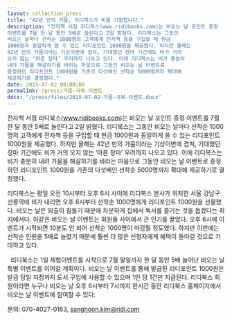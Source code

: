 ```yaml
---
layout: collection_press
title: "42년 만의 가뭄, 리디북스가 비를 기원합니다."
description: "전자책 서점 리디북스(www.ridibooks.com)는 비오는 날 포인트 증정
이벤트를 7월 한 달 동안 5배로 늘린다고 2일 밝혔다. 리디북스는 그동안
비오는 날마다 선착순 1000명의 고객에게 전자책 등을 구입할 때 현금
1000원과 동일하게 쓸 수 있는 리디포인트 1000원을 제공했다. 하지만 올해는
42년 만의 가뭄이라는 기상이변에 겹쳐, 기대했던 장마 기간에도 비가 거의
오지 않는 ‘마른 장마’ 우려까지 나오고 있다. 이에 리디북스는 비가 충분히
내려 가뭄을 해갈하기를 바라는 마음으로 그동안 비오는 날 이벤트로
증정하던 리디포인트 1000원을 기존의 다섯배인 선착순 5000명까지 확대해
제공하기로 결정했다."
date: 2015-07-02 00:00:00
permalink: /press/가뭄-극복-이벤트
docx: "/press/files/2015-07-02-가뭄-극복-이벤트.docx"
---
```



전자책 서점 리디북스(www.ridibooks.com)는 비오는 날 포인트 증정 이벤트를 7월 한 달 동안 5배로 늘린다고 2일 밝혔다. 리디북스는 그동안 비오는 날마다 선착순 1000명의 고객에게 전자책 등을 구입할 때 현금 1000원과 동일하게 쓸 수 있는 리디포인트 1000원을 제공했다. 하지만 올해는 42년 만의 가뭄이라는 기상이변에 겹쳐, 기대했던 장마 기간에도 비가 거의 오지 않는 ‘마른 장마’ 우려까지 나오고 있다. 이에 리디북스는 비가 충분히 내려 가뭄을 해갈하기를 바라는 마음으로 그동안 비오는 날 이벤트로 증정하던 리디포인트 1000원을 기존의 다섯배인 선착순 5000명까지 확대해 제공하기로 결정했다.


리디북스는 평일 오전 10시부터 오후 6시 사이에 리디북스 본사가 위치한 서울 강남구 선릉역에 비가 내리면 오후 6시부터 선착순 1000명에게 리디포인트 1000원을 선물했다. 비오는 날은 외출이 힘들기 때문에 차분하게 집에서 독서를 즐기는 것을 돕겠다는 취지에서다. 이같은 비오는 날 이벤트는 회원들 사이에서 큰 인기를 끌었다. 오후 6시에 이벤트가 시작되면 10분도 안 되어 선착순 1000명이 마감될 정도였다. 하지만 이번에는 선착순 인원을 5배로 늘렸기 때문에 훨씬 더 많은 신청자에게 혜택이 돌아갈 것으로 기대하고 있다. 

 
리디북스는 1일 체험이벤트를 시작으로 7월 말일까지 한 달 동안 5배 늘어난 비오는 날 특별 이벤트를 이어갈 계획이다. 비오는 날 이벤트를 통해 발급된 리디포인트 1000원은 발급 당일 자정까지 도서 구입에 사용할 수 있으며 1인 당 1건만 지급된다. 리디북스 회원이라면 누구나 비오는 날 오후 6시부터 7시까지 한시간 동안 리디북스 홈페이지에서 비오는 날 이벤트에 참여할 수 있다.

문의: 070-4027-0163, sanghoon.kim@ridi.com
